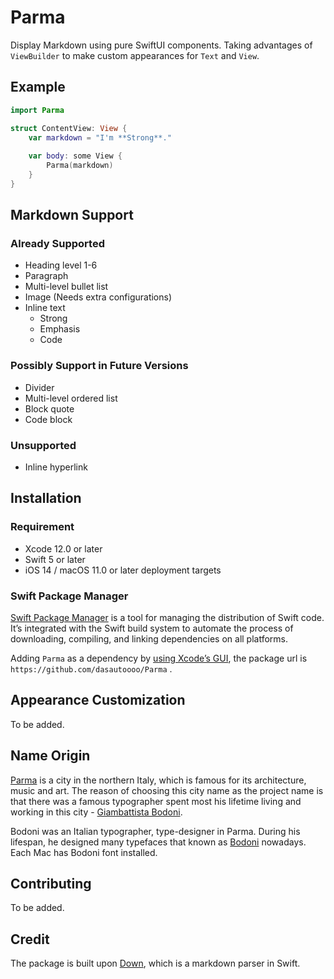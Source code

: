 # Parma
Display Markdown using pure SwiftUI components. Taking advantages of `ViewBuilder` to make custom appearances for `Text` and `View`.

## Example
```swift
import Parma

struct ContentView: View {
    var markdown = "I'm **Strong**."
    
    var body: some View {
        Parma(markdown)
    }
}
```

## Markdown Support

### Already Supported
* Heading level 1-6
* Paragraph
*  Multi-level bullet list
* Image (Needs extra configurations)
* Inline text
	* Strong
	* Emphasis
	* Code
	
### Possibly Support in Future Versions
* Divider
* Multi-level ordered list
* Block quote
* Code block

### Unsupported
* Inline hyperlink

## Installation
### Requirement
* Xcode 12.0 or later
* Swift 5 or later
* iOS 14 / macOS 11.0 or later deployment targets

### Swift Package Manager
[Swift Package Manager][1] is a tool for managing the distribution of Swift code. It’s integrated with the Swift build system to automate the process of downloading, compiling, and linking dependencies on all platforms.

Adding `Parma` as a dependency by [using Xcode’s GUI][2], the package url is `https://github.com/dasautoooo/Parma` .

## Appearance Customization
To be added.

## Name Origin
[Parma][3] is a city in the northern Italy, which is famous for its architecture, music and art. The reason of choosing this city name as the project name is that there was a famous typographer spent most his lifetime living and working in this city - [Giambattista Bodoni][4].

Bodoni was an Italian typographer, type-designer in Parma. During his lifespan, he designed many typefaces that known as [Bodoni][5] nowadays. Each Mac has Bodoni font installed.

## Contributing
To be added.

## Credit
The package is built upon [Down][6], which is a markdown parser in Swift.

[1]:	https://swift.org/package-manager/
[2]:	https://developer.apple.com/documentation/xcode/adding_package_dependencies_to_your_app
[3]:	https://en.wikipedia.org/wiki/Parma
[4]:	https://en.wikipedia.org/wiki/Giambattista_Bodoni
[5]:	https://en.wikipedia.org/wiki/Bodoni
[6]:	https://github.com/iwasrobbed/Down
